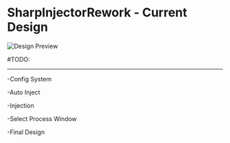 # SharpInjectorRework - Current Design

![Design Preview](https://i.imgur.com/tBwCB5Z.png)

#TODO:
________

-Config System

-Auto Inject

-Injection

-Select Process Window

-Final Design

